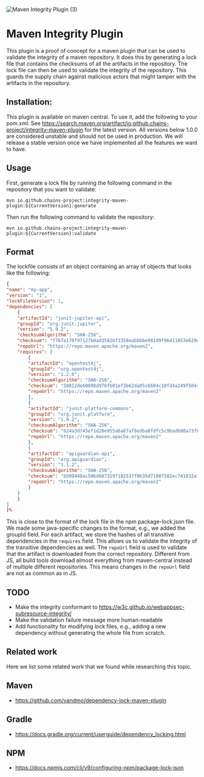 
![Maven Integrity Plugin (3)](https://user-images.githubusercontent.com/25300639/213880064-10f22902-1605-4bf4-9778-1f7d3c41e835.png)

# Maven Integrity Plugin

This plugin is a proof of concept for a maven plugin that can be used to validate the integrity of a maven repository. It does this by generating a lock file that contains the checksums of all the artifacts in the repository. The lock file can then be used to validate the integrity of the repository.
This guards the supply chain against malicious actors that might tamper with the artifacts in the repository.

## Installation:

This plugin is available on maven central. To use it, add the following to your pom.xml:
See https://search.maven.org/artifact/io.github.chains-project/integrity-maven-plugin for the latest version.
All versions below 1.0.0 are considered unstable and should not be used in production.
We will release a stable version once we have implemented all the features we want to have.


## Usage
First, generate a lock file by running the following command in the repository that you want to validate:

```
mvn io.github.chains-project:integrity-maven-plugin:${CurrentVersion}:generate
```

Then run the following command to validate the repository:

```
mvn io.github.chains-project:integrity-maven-plugin:${CurrentVersion}:validate
```

## Format

The lockfile consists of an object containing an array of objects that looks like the following:

```json
{
"name": "my-app",
"version": "1",
"lockFileVersion": 1,
"dependencies": [
	{
	"artifactId": "junit-jupiter-api",
	"groupId": "org.junit.jupiter",
	"version": "5.9.2",
	"checksumAlgorithm": "SHA-256",
	"checksum": "f767a170f97127b0ad3582bf3358eabbbbe981d9f96411853e629d9276926fd5",
	"repoUrl": "https://repo.maven.apache.org/maven2",
	"requires": [
		{
		"artifactId": "opentest4j",
		"groupId": "org.opentest4j",
		"version": "1.2.0",
		"checksumAlgorithm": "SHA-256",
		"checksum": "58812de60898d976fb81ef3b62da05c6604c18fd4a249f5044282479fc286af2",
		"repoUrl": "https://repo.maven.apache.org/maven2"
		},
		{
		"artifactId": "junit-platform-commons",
		"groupId": "org.junit.platform",
		"version": "1.9.2",
		"checksumAlgorithm": "SHA-256",
		"checksum": "624a3d745ef1d28e955a6a67af8edba0fdfc5c9bad680a73f67a70bb950a683d",
		"repoUrl": "https://repo.maven.apache.org/maven2"
		},
		{
		"artifactId": "apiguardian-api",
		"groupId": "org.apiguardian",
		"version": "1.1.2",
		"checksumAlgorithm": "SHA-256",
		"checksum": "b509448ac506d607319f182537f0b35d71007582ec741832a1f111e5b5b70b38",
		"repoUrl": "https://repo.maven.apache.org/maven2"
		}
	]
	}
]
}%
```
This is close to the format of the lock file in the npm package-lock.json file.
We made some java-specific changes to the format, e.g., we added the groupId field.
For each artifact, we store the hashes of all transitive dependencies in the `requires` field.
This allows us to validate the integrity of the transitive dependencies as well.
The `repoUrl` field is used to validate that the artifact is downloaded from the correct repository.
Different from JS, all build tools download almost everything from maven-central instead of multiple different repositories.
This means changes in the `repoUrl` field are not as common as in JS.

## TODO

- Make the integrity conformant to https://w3c.github.io/webappsec-subresource-integrity/
- Make the validation failure message more human-readable
- Add functionality for modifying lock files, e.g., adding a new dependency without generating the whole file from scratch.

## Related work
Here we list some related work that we found while researching this topic.
## Maven
- https://github.com/vandmo/dependency-lock-maven-plugin
##  Gradle
- https://docs.gradle.org/current/userguide/dependency_locking.html
## NPM
- https://docs.npmjs.com/cli/v9/configuring-npm/package-lock-json
